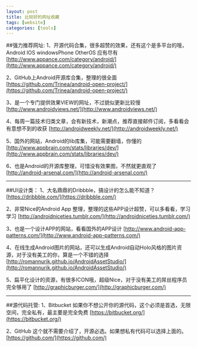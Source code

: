 ```yaml
---
layout: post
title: 比较好的网址收藏
tags: [website]
categories: [tools]
---
```


##强力推荐网址:
1、开源代码合集，很多超赞的效果，还有这个是多平台的哦，Android IOS windowsPhone OtherOS 应有尽有
[http://www.appance.com/category/android/](http://www.appance.com/category/android/)

2、GitHub上Android开源库合集，整理的很全面
[https://github.com/Trinea/android-open-project/](https://github.com/Trinea/android-open-project/)

3、是一个专门提供效果VIEW的网址，不过貌似更新比较慢
[http://www.androidviews.net/](http://www.androidviews.net/)

4、每周一篇技术归类文章，会有新技术，新潮点，推荐直接邮件订阅，多看看会有意想不到的收获
[http://androidweekly.net/](http://androidweekly.net/)

5、国外的网站，Android的lib库集，可能需要翻墙，你懂的
[http://www.appbrain.com/stats/libraries/dev/](http://www.appbrain.com/stats/libraries/dev/)

6、也是Android的开源库整理，可惜没有效果图，不然就更直观了
[http://android-arsenal.com/](http://android-arsenal.com/)

------
##UI设计类：
1、大名鼎鼎的Dribbble，搞设计的怎么能不知道？
[https://dribbble.com/](https://dribbble.com/)

2、非常Nice的Android App 整理，整理的这些APP设计超赞，可以多看看，学习学习 
[http://androidniceties.tumblr.com/](http://androidniceties.tumblr.com/)

3、也是一个设计APP的网站，看看国外的APP设计
[http://www.android-app-patterns.com/](http://www.android-app-patterns.com/)

4、在线生成Android图片的网站，还可以生成Android自动Holo风格的图片资源，对于没有美工的你，算是一个不错的选择
[http://romannurik.github.io/AndroidAssetStudio/](http://romannurik.github.io/AndroidAssetStudio/)

5、扁平化设计的资源，有很多ICON哦，超级Nice，对于没有美工的屌丝程序员完全够用了
[http://graphicburger.com/](http://graphicburger.com/)

-----
##源代码托管:
1、Bitbucket 如果你不想公开你的源代码，这个必须是首选，无限空间，完全私有，最主要是完全免费
[https://bitbucket.org/](https://bitbucket.org/)

2、GitHub 这个就不需要介绍了，开源必选。如果想私有代码可以选择上面的。
[https://github.com/](https://github.com/)